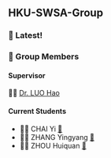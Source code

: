 ## HKU-SWSA-Group

### :tada: Latest!

### :notebook: Group Members
#### Supervisor
:woman_teacher: [Dr. LUO Hao](https://scholar.google.com/citations?user=MS7-ik8AAAAJ)
#### Current Students
- :woman_student: CHAI Yi [:e-mail:](chaiyi18@connect.hku.hk)
- :man_student: ZHANG Yingyang [:e-mail:](yzhang18@connect.hku.hk)
- :man_student: ZHOU Huiquan [:e-mail:](zhq1988@hku.hk)
